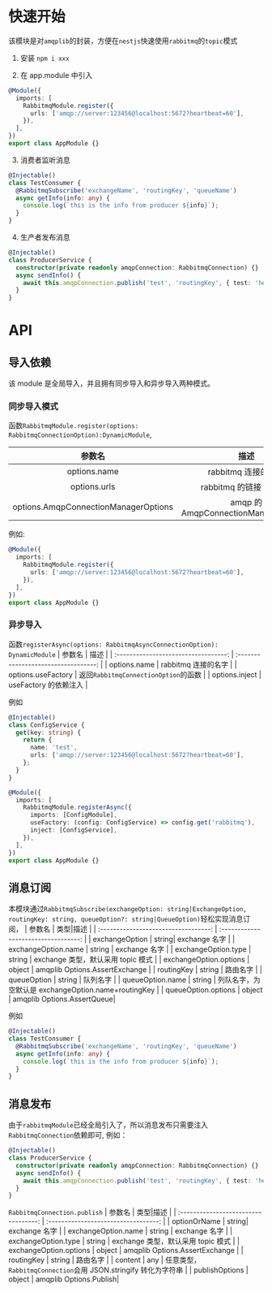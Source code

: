# 快速开始

该模块是对`amqplib`的封装，方便在`nestjs`快速使用`rabbitmq`的`topic`模式

1. 安装
   `npm i xxx`

2. 在 app.module 中引入

```typescript
@Module({
  imports: [
    RabbitmqModule.register({
      urls: ['amqp://server:123456@localhost:5672?heartbeat=60'],
    }),
  ],
})
export class AppModule {}
```

3. 消费者监听消息

```typescript
@Injectable()
class TestConsumer {
  @RabbitmqSubscribe('exchangeName', 'routingKey', 'queueName')
  async getInfo(info: any) {
    console.log(`this is the info from producer ${info}`);
  }
}
```

4. 生产者发布消息

```typescript
@Injectable()
class ProducerService {
  constructor(private readonly amqpConnection: RabbitmqConnection) {}
  async sendInfo() {
    await this.amqpConnection.publish('test', 'routingKey', { test: 'hello' });
  }
}
```

# API

## 导入依赖

该 module 是全局导入，并且拥有同步导入和异步导入两种模式。

### 同步导入模式

函数`RabbitmqModule.register(options: RabbitmqConnectionOption):DynamicModule`,

|                参数名                |                 描述                 |
| :----------------------------------: | :----------------------------------: |
|             options.name             |         rabbitmq 连接的名字          |
|             options.urls             |       rabbitmq 的链接 url 数组       |
| options.AmqpConnectionManagerOptions | amqp 的 AmqpConnectionManagerOptions |

例如:

```typescript
@Module({
  imports: [
    RabbitmqModule.register({
      urls: ['amqp://server:123456@localhost:5672?heartbeat=60'],
    }),
  ],
})
export class AppModule {}
```

### 异步导入

函数`registerAsync(options: RabbitmqAsyncConnectionOption): DynamicModule`
| 参数名 | 描述 |
| :----------------------------------: | :----------------------------------: |
| options.name | rabbitmq 连接的名字 |
| options.useFactory | 返回`RabbitmqConnectionOption`的函数 |
| options.inject | useFactory 的依赖注入 |

例如

```typescript
@Injectable()
class ConfigService {
  get(key: string) {
    return {
      name: 'test',
      urls: ['amqp://server:123456@localhost:5672?heartbeat=60'],
    };
  }
}

@Module({
  imports: [
    RabbitmqModule.registerAsync({
      imports: [ConfigModule],
      useFactory: (config: ConfigService) => config.get('rabbitmq'),
      inject: [ConfigService],
    }),
  ],
})
export class AppModule {}
```

## 消息订阅

本模块通过`RabbitmqSubscribe(exchangeOption: string|ExchangeOption, routingKey: string, queueOption?: string|QueueOption)`轻松实现消息订阅，
| 参数名 | 类型|描述 |
| :----------------------------------: | :----------------------------------: |
| exchangeOption | string| exchange 名字 |
| exchangeOption.name | string | exchange 名字 |
| exchangeOption.type | string | exchange 类型，默认采用 topic 模式 |
| exchangeOption.options | object | amqplib Options.AssertExchange |
| routingKey | string | 路由名字 |
| queueOption | string | 队列名字 |
| queueOption.name | string | 列队名字，为空默认是 exchangeOption.name+routingKey |
| queueOption.options | object | amqplib Options.AssertQueue|

例如

```typescript
@Injectable()
class TestConsumer {
  @RabbitmqSubscribe('exchangeName', 'routingKey', 'queueName')
  async getInfo(info: any) {
    console.log(`this is the info from producer ${info}`);
  }
}
```

## 消息发布

由于`rabbitmqModule`已经全局引入了，所以消息发布只需要注入`RabbitmqConnection`依赖即可, 例如：

```typescript
@Injectable()
class ProducerService {
  constructor(private readonly amqpConnection: RabbitmqConnection) {}
  async sendInfo() {
    await this.amqpConnection.publish('test', 'routingKey', { test: 'hello' });
  }
}
```

`RabbitmqConnection.publish`
| 参数名 | 类型|描述 |
| :----------------------------------: | :----------------------------------: |
| optionOrName | string| exchange 名字 |
| exchangeOption.name | string | exchange 名字 |
| exchangeOption.type | string | exchange 类型，默认采用 topic 模式 |
| exchangeOption.options | object | amqplib Options.AssertExchange |
| routingKey | string | 路由名字 |
| content | any | 任意类型，`RabbitmqConnection`会用 JSON.stringify 转化为字符串 |
| publishOptions | object | amqplib Options.Publish|
